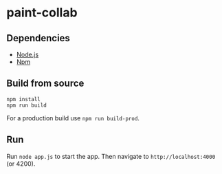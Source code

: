 # paint-collab

## Dependencies
- [Node.js](https://nodejs.org)
- [Npm](https://www.npmjs.com)

## Build from source
```
npm install
npm run build
```
For a production build use `npm run build-prod`.

## Run
Run `node app.js` to start the app. Then navigate to `http://localhost:4000` (or 4200).
